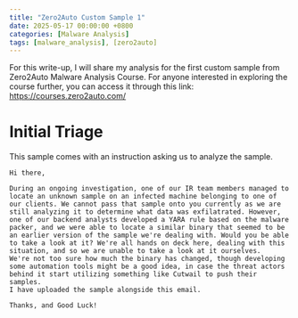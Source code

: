 ```yaml
---
title: "Zero2Auto Custom Sample 1"
date: 2025-05-17 00:00:00 +0800
categories: [Malware Analysis]
tags: [malware_analysis], [zero2auto]
---
```


For this write-up, I will share my analysis for the first custom sample from Zero2Auto Malware Analysis Course. For anyone interested in exploring the course further, you can access it through this link: https://courses.zero2auto.com/

# Initial Triage

This sample comes with an instruction asking us to analyze the sample.

```
Hi there,  
  
During an ongoing investigation, one of our IR team members managed to locate an unknown sample on an infected machine belonging to one of our clients. We cannot pass that sample onto you currently as we are still analyzing it to determine what data was exfilatrated. However, one of our backend analysts developed a YARA rule based on the malware packer, and we were able to locate a similar binary that seemed to be an earlier version of the sample we're dealing with. Would you be able to take a look at it? We're all hands on deck here, dealing with this situation, and so we are unable to take a look at it ourselves.  
We're not too sure how much the binary has changed, though developing some automation tools might be a good idea, in case the threat actors behind it start utilizing something like Cutwail to push their samples.  
I have uploaded the sample alongside this email.  
  
Thanks, and Good Luck!

```





